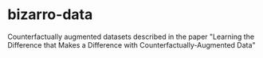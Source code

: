 # bizarro-data
Counterfactually augmented datasets described in the paper "Learning the Difference that Makes a Difference with Counterfactually-Augmented Data"
